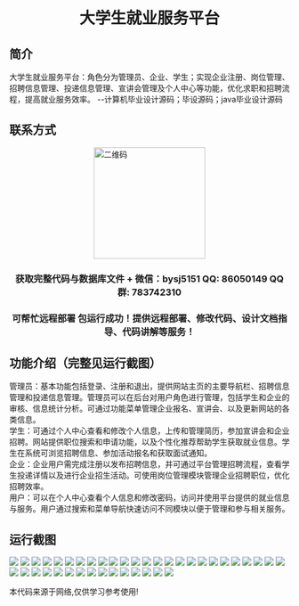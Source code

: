 <p><h1 align="center">大学生就业服务平台</h1></p>

## 简介
大学生就业服务平台：角色分为管理员、企业、学生；实现企业注册、岗位管理、招聘信息管理、投递信息管理、宣讲会管理及个人中心等功能，优化求职和招聘流程，提高就业服务效率。    --计算机毕业设计源码；毕设源码；java毕业设计源码


## 联系方式
<img src="https://bs-1329754181.cos.ap-shanghai.myqcloud.com/wx.jpg" alt="二维码" style="display: block; margin: 0 auto;" width="200px">
<p><h3 align="center">获取完整代码与数据库文件 + 微信：bysj5151 QQ: 86050149 QQ群: 783742310</h3></p>
<p><h3 align="center">可帮忙远程部署 包运行成功！提供远程部署、修改代码、设计文档指导、代码讲解等服务！</h3></p>

## 功能介绍（完整见运行截图）
管理员：基本功能包括登录、注册和退出，提供网站主页的主要导航栏、招聘信息管理和投递信息管理。管理员可以在后台对用户角色进行管理，包括学生和企业的审核、信息统计分析。可通过功能菜单管理企业报名、宣讲会、以及更新网站的各类信息。   
学生：可通过个人中心查看和修改个人信息，上传和管理简历，参加宣讲会和企业招聘。网站提供职位搜索和申请功能，以及个性化推荐帮助学生获取就业信息。学生在系统可浏览招聘信息、参加活动报名和获取面试通知。   
企业：企业用户需完成注册以发布招聘信息，并可通过平台管理招聘流程，查看学生投递详情以及进行企业招生活动。可使用岗位管理模块管理企业招聘职位，优化招聘效率。   
用户：可以在个人中心查看个人信息和修改密码，访问并使用平台提供的就业信息与服务。用户通过搜索和菜单导航快速访问不同模块以便于管理和参与相关服务。


## 运行截图
![](https://bs-1329754181.cos.ap-shanghai.myqcloud.com/spring/UniversityEmploymentServicePlatform/img/001.jpg)
![](https://bs-1329754181.cos.ap-shanghai.myqcloud.com/spring/UniversityEmploymentServicePlatform/img/002.jpg)
![](https://bs-1329754181.cos.ap-shanghai.myqcloud.com/spring/UniversityEmploymentServicePlatform/img/003.jpg)
![](https://bs-1329754181.cos.ap-shanghai.myqcloud.com/spring/UniversityEmploymentServicePlatform/img/004.jpg)
![](https://bs-1329754181.cos.ap-shanghai.myqcloud.com/spring/UniversityEmploymentServicePlatform/img/005.jpg)
![](https://bs-1329754181.cos.ap-shanghai.myqcloud.com/spring/UniversityEmploymentServicePlatform/img/006.jpg)
![](https://bs-1329754181.cos.ap-shanghai.myqcloud.com/spring/UniversityEmploymentServicePlatform/img/007.jpg)
![](https://bs-1329754181.cos.ap-shanghai.myqcloud.com/spring/UniversityEmploymentServicePlatform/img/008.jpg)
![](https://bs-1329754181.cos.ap-shanghai.myqcloud.com/spring/UniversityEmploymentServicePlatform/img/009.jpg)
![](https://bs-1329754181.cos.ap-shanghai.myqcloud.com/spring/UniversityEmploymentServicePlatform/img/010.jpg)
![](https://bs-1329754181.cos.ap-shanghai.myqcloud.com/spring/UniversityEmploymentServicePlatform/img/011.jpg)
![](https://bs-1329754181.cos.ap-shanghai.myqcloud.com/spring/UniversityEmploymentServicePlatform/img/012.jpg)
![](https://bs-1329754181.cos.ap-shanghai.myqcloud.com/spring/UniversityEmploymentServicePlatform/img/013.jpg)
![](https://bs-1329754181.cos.ap-shanghai.myqcloud.com/spring/UniversityEmploymentServicePlatform/img/014.jpg)
![](https://bs-1329754181.cos.ap-shanghai.myqcloud.com/spring/UniversityEmploymentServicePlatform/img/015.jpg)
![](https://bs-1329754181.cos.ap-shanghai.myqcloud.com/spring/UniversityEmploymentServicePlatform/img/016.jpg)
![](https://bs-1329754181.cos.ap-shanghai.myqcloud.com/spring/UniversityEmploymentServicePlatform/img/017.jpg)
![](https://bs-1329754181.cos.ap-shanghai.myqcloud.com/spring/UniversityEmploymentServicePlatform/img/018.jpg)
![](https://bs-1329754181.cos.ap-shanghai.myqcloud.com/spring/UniversityEmploymentServicePlatform/img/019.jpg)
![](https://bs-1329754181.cos.ap-shanghai.myqcloud.com/spring/UniversityEmploymentServicePlatform/img/020.jpg)
![](https://bs-1329754181.cos.ap-shanghai.myqcloud.com/spring/UniversityEmploymentServicePlatform/img/021.jpg)
![](https://bs-1329754181.cos.ap-shanghai.myqcloud.com/spring/UniversityEmploymentServicePlatform/img/022.jpg)
![](https://bs-1329754181.cos.ap-shanghai.myqcloud.com/spring/UniversityEmploymentServicePlatform/img/023.jpg)
![](https://bs-1329754181.cos.ap-shanghai.myqcloud.com/spring/UniversityEmploymentServicePlatform/img/024.jpg)
![](https://bs-1329754181.cos.ap-shanghai.myqcloud.com/spring/UniversityEmploymentServicePlatform/img/025.jpg)
![](https://bs-1329754181.cos.ap-shanghai.myqcloud.com/spring/UniversityEmploymentServicePlatform/img/026.jpg)
![](https://bs-1329754181.cos.ap-shanghai.myqcloud.com/spring/UniversityEmploymentServicePlatform/img/027.jpg)
![](https://bs-1329754181.cos.ap-shanghai.myqcloud.com/spring/UniversityEmploymentServicePlatform/img/028.jpg)
![](https://bs-1329754181.cos.ap-shanghai.myqcloud.com/spring/UniversityEmploymentServicePlatform/img/029.jpg)
![](https://bs-1329754181.cos.ap-shanghai.myqcloud.com/spring/UniversityEmploymentServicePlatform/img/030.jpg)
![](https://bs-1329754181.cos.ap-shanghai.myqcloud.com/spring/UniversityEmploymentServicePlatform/img/031.jpg)
![](https://bs-1329754181.cos.ap-shanghai.myqcloud.com/spring/UniversityEmploymentServicePlatform/img/032.jpg)
![](https://bs-1329754181.cos.ap-shanghai.myqcloud.com/spring/UniversityEmploymentServicePlatform/img/033.jpg)
![](https://bs-1329754181.cos.ap-shanghai.myqcloud.com/spring/UniversityEmploymentServicePlatform/img/034.jpg)
![](https://bs-1329754181.cos.ap-shanghai.myqcloud.com/spring/UniversityEmploymentServicePlatform/img/035.jpg)
![](https://bs-1329754181.cos.ap-shanghai.myqcloud.com/spring/UniversityEmploymentServicePlatform/img/036.jpg)
![](https://bs-1329754181.cos.ap-shanghai.myqcloud.com/spring/UniversityEmploymentServicePlatform/img/037.jpg)
![](https://bs-1329754181.cos.ap-shanghai.myqcloud.com/spring/UniversityEmploymentServicePlatform/img/038.jpg)
![](https://bs-1329754181.cos.ap-shanghai.myqcloud.com/spring/UniversityEmploymentServicePlatform/img/039.jpg)
![](https://bs-1329754181.cos.ap-shanghai.myqcloud.com/spring/UniversityEmploymentServicePlatform/img/040.jpg)

<p>本代码来源于网络,仅供学习参考使用!</p>
